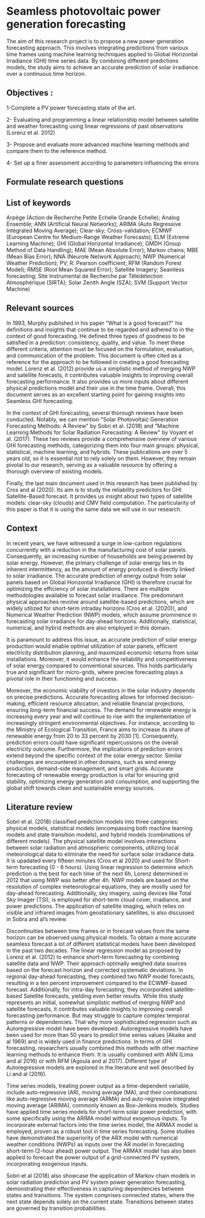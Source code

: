 
# Seamless photovoltaic power generation forecasting

The aim of this research project is to propose a new power generation forecasting approach. This involves integrating predictions from various time frames using machine learning techniques applied to Global Horizontal Irradiance (GHI) time series data. By combining different predictions models, the study aims to achieve an accurate prediction of solar irradiance over a continuous time horizon.

## Objectives :
1-Complete a PV power forecasting state of the art.

2- Evaluating and programming  a linear relationship model between satellite and weather forecasting using linear regressions of past observations (Lorenz et al. 2012)

3- Propose and evaluate more advanced machine learning methods and compare them to the reference method.

4- Set up a finer assessment according to parameters influencing the errors

## Formulate research questions



 
## List of keywords

Arpège (Action de Recherche Petite Echelle Grande Echelle);
Analog Ensemble;
ANN (Artificial Neural Networks);
ARIMA (Auto Regressive Integrated Moving Average);
Clear-sky;
Cross-validation;
ECMWF (European Centre for Medium-Range Weather Forecasts);
ELM (Extreme Learning Machine);
GHI (Global Horizontal Irradiance);
GMDH (Group Method of Data Handling);
MAE (Mean Absolute Error);
Markov chains;
MBE (Mean Bias Error);
NNA (Neurole Network Approach);
NWP (Numerical Weather Prediction);
PV;
R: Pearson coefficient;
RFM (Random Forest Model);
RMSE (Root Mean Squared Error);
Satellite Imagery;
Seamless forecasting;
Site Instrumental de Recherche par Télédétection Atmosphérique (SIRTA);
Solar Zenith Angle (SZA);
SVM (Support Vector Machine)
 
## Relevant sources

In 1993, Murphy published in his paper "What is a good forecast?" his definitions and insights that continue to be regarded and adhered to in the context of good forecasting. He defined three types of goodness to be satisfied in a prediction: consistency, quality, and value. To meet these different criteria, attention must be focused on the formulation, evaluation, and communication of the problem. This document is often cited as a reference for the approach to be followed in creating a good forecasting model.
Lorenz et al. (2012) provide us a simplistic method of merging NWP and satellite forecasts, it contributes valuable insights to improving overall forecasting performance. It also provides us more inputs about different physical predictions model and their use in the time frame. Overall, this document serves as an excellent starting point for gaining insights into Seamless GHI forecasting.

In the context of GHI forecasting, several thorough reviews have been conducted. Notably, we can mention "Solar Photovoltaic Generation Forecasting Methods: A Review" by Sobri et al. (2018) and "Machine Learning Methods for Solar Radiation Forecasting: A Review"  by Voyant et al. (2017). These two reviews provide a comprehensive overview of various GHI forecasting methods, categorizing them into four main groups: physical, statistical, machine learning, and hybrids. These publications are over 5 years old, so it is essential not to rely solely on them. However, they remain pivotal to our research, serving as a valuable resource by offering a thorough overview of existing models.

Finally, the last main document used in this research has been published by Cros and al (2020). Its aim is to study the reliability predictors for GHI Satellite-Based forecast. It provides us insight about two types of satellite models: clear-sky (clouds) and CMV field computation. The particularity of this paper is that it is using the same data we will use in our research.
 
## Context

In recent years, we have witnessed a surge in low-carbon regulations concurrently with a reduction in the manufacturing cost of solar panels. Consequently, an increasing number of households are being powered by solar energy. However, the primary challenge of solar energy lies in its inherent intermittency, as the amount of energy produced is directly linked to solar irradiance. The accurate prediction of energy output from solar panels based on Global Horizontal Irradiance (GHI) is therefore crucial for optimizing the efficiency of solar installations. There are multiple methodologies available to forecast solar irradiance. The predominant physical approaches revolve around satellite-based predictions, which are widely utilized for short-term intraday horizons (Cros et al. (2020)), and Numerical Weather Prediction (NWP) models, which assume prominence in forecasting solar irradiance for day-ahead horizons. Additionally, statistical, numerical, and hybrid methods are also employed in this domain.

It is paramount to address this issue, as accurate prediction of solar energy production would enable optimal utilization of solar panels, efficient electricity distribution planning, and maximized economic returns from solar installations. Moreover, it would enhance the reliability and competitiveness of solar energy compared to conventional sources. This holds particularly true and significant for micro-grids, where precise forecasting plays a pivotal role in their functioning and success. 

Moreover, the economic viability of investors in the solar industry depends on precise predictions. Accurate forecasting allows for informed decision-making, efficient resource allocation, and reliable financial projections, ensuring long-term financial success. The demand for renewable energy is increasing every year and will continue to rise with the implementation of increasingly stringent environmental objectives. For instance, according to the Ministry of Ecological Transition, France aims to increase its share of renewable energy from 20 to 33 percent by 2030 [1]. Consequently, prediction errors could have significant repercussions on the overall electricity outcome. Furthermore, the implications of prediction errors extend beyond the specific context of the solar energy sector. Similar challenges are encountered in other domains, such as wind energy production, demand-side  management, and smart grids. Accurate forecasting of renewable energy production is vital for ensuring grid stability, optimizing energy generation and consumption, and supporting the global shift towards clean and sustainable energy sources.


 
## Literature review

Sobri et al. (2018) classified prediction models into three categories: physical models, statistical models (encompassing both machine learning models and state transition models), and hybrid models (combinations of different models).
The physical satellite model involves interactions between solar radiation and atmospheric components, utilizing local meteorological data to eliminate the need for surface solar irradiance data. It is upadated every fifteen minutes (Cros et al 2020) and used for Short-term forecasting (0 - 6 hours). Using linear regression to determine which prediction is the best for each time of the next 6h, Lorenz determined in 2012 that using NWP was better after 4h. NWP models are based on the resolution of complex meteorological equations, they are mostly used for day-ahead forecasting. Additionally, sky imagery, using devices like Total Sky Imager (TSI), is employed for short-term cloud cover, irradiance, and power predictions. The application of satellite imaging, which relies on visible and infrared images from geostationary satellites, is also discussed in Sobra and al’s review.

Discontinuities between time frames or in forecast values from the same horizon can be observed using physical models. To obtain a more accurate seamless forecast a lot of different statistical models have been developed in the past two decades. The linear regression model as proposed by Lorenz et al. (2012) to enhance short-term forecasting by combining satellite data and NWP. Their approach optimally weighed data sources based on the forecast horizon and corrected systematic deviations. In regional day-ahead forecasting, they combined two NWP model forecasts, resulting in a ten percent improvement compared to the ECWMF-based forecast. Additionally, for intra-day forecasting, they incorporated satellite-based Satellite forecasts, yielding even better results. While this study represents an initial, somewhat simplistic method of merging NWP and satellite forecasts, it contributes valuable insights to improving overall forecasting performance. But may struggle to capture complex temporal patterns or dependencies. That why more sophisticated regression such as Autoregressive model have been developed. Autoregressive models have been used for more than 50 years to predict time series values (Akaike and al 1969) and is widely used in finance predictions. In terms of GHI forecasting, researchers usually combined this methods with other machine learning methods to enhance them. It is usually combined with ANN (Lima and al 2016) or with RFM (Agoula and al 2017). Different type of Autoregressive models are explored in the literature and well described by Li and al (2016).

Time series models, treating power output as a time-dependent variable, include auto-regressive (AR), moving average (MA), and their combinations like auto-regressive moving average (ARMA) and auto-regressive integrated moving average (ARIMA), commonly known as Box-Jenkins models. Studies have applied time series models for short-term solar power prediction, with some specifically using the ARIMA model without exogenous inputs. To incorporate external factors into the time series model, the ARMAX model is employed, proven as a robust tool in time series forecasting. Some studies have demonstrated the superiority of the ARX model with numerical weather conditions (NWPs) as inputs over the AR model in forecasting short-term (2-hour ahead) power output. The ARMAX model has also been applied to forecast the power output of a grid-connected PV system, incorporating exogenous inputs.

Sobri et al (2018) also showcase the application of Markov chain models in solar radiation prediction and PV system power generation forecasting, demonstrating their effectiveness in capturing dependencies between states and transitions. The system comprises connected states, where the next state depends solely on the current state. Transitions between states are governed by transition probabilities.

